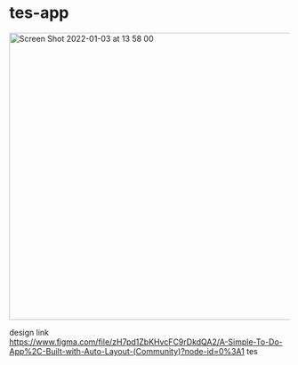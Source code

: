 # tes-app

<img width="516" alt="Screen Shot 2022-01-03 at 13 58 00" src="https://user-images.githubusercontent.com/41132846/147905770-962c9a4e-e642-42d5-9ee7-f79affdc2e5d.png">


design link<br>
https://www.figma.com/file/zH7pd1ZbKHvcFC9rDkdQA2/A-Simple-To-Do-App%2C-Built-with-Auto-Layout-(Community)?node-id=0%3A1
 tes

